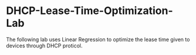 # DHCP-Lease-Time-Optimization-Lab
The following lab uses Linear Regression to optimize the lease time given to devices through DHCP proticol.
